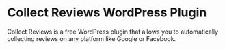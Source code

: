 # Collect Reviews WordPress Plugin

Collect Reviews is a free WordPress plugin that allows you to automatically collecting reviews on any platform like Google or Facebook.

